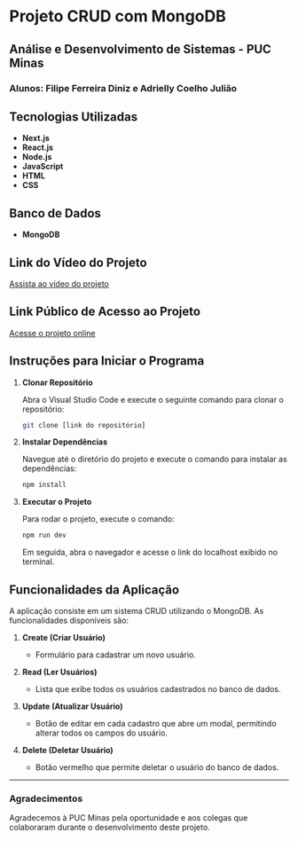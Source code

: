 # Projeto CRUD com MongoDB

## Análise e Desenvolvimento de Sistemas - PUC Minas

### Alunos: Filipe Ferreira Diniz e Adrielly Coelho Julião 

## Tecnologias Utilizadas
- **Next.js**
- **React.js**
- **Node.js**
- **JavaScript**
- **HTML**
- **CSS**

## Banco de Dados
- **MongoDB**

## Link do Vídeo do Projeto
[Assista ao vídeo do projeto](https://youtu.be/6OrZ6u0WDb8)

## Link Público de Acesso ao Projeto
[Acesse o projeto online](https://crud-nosql-qzwj.vercel.app/)

## Instruções para Iniciar o Programa

1. **Clonar Repositório**

   Abra o Visual Studio Code e execute o seguinte comando para clonar o repositório:
   ```bash
   git clone [link do repositório]
   ```
   
2. **Instalar Dependências**

   Navegue até o diretório do projeto e execute o comando para instalar as dependências:
   ```bash
   npm install
   ```

3. **Executar o Projeto**

   Para rodar o projeto, execute o comando:
   ```bash
   npm run dev
   ```
   
   Em seguida, abra o navegador e acesse o link do localhost exibido no terminal.

## Funcionalidades da Aplicação

A aplicação consiste em um sistema CRUD utilizando o MongoDB. As funcionalidades disponíveis são:

1. **Create (Criar Usuário)**
   - Formulário para cadastrar um novo usuário.
   
2. **Read (Ler Usuários)**
   - Lista que exibe todos os usuários cadastrados no banco de dados.
   
3. **Update (Atualizar Usuário)**
   - Botão de editar em cada cadastro que abre um modal, permitindo alterar todos os campos do usuário.
   
4. **Delete (Deletar Usuário)**
   - Botão vermelho que permite deletar o usuário do banco de dados.

---

### Agradecimentos

Agradecemos à PUC Minas pela oportunidade e aos colegas que colaboraram durante o desenvolvimento deste projeto.

